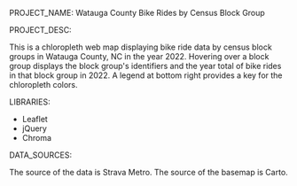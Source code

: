 PROJECT_NAME: Watauga County Bike Rides by Census Block Group

PROJECT_DESC:

This is a chloropleth web map displaying bike ride data by census block groups in Watauga County, NC in the year 2022. Hovering over a block group displays the block group's identifiers and the year total of bike rides in that block group in 2022. A legend at bottom right provides a key for the chloropleth colors.

LIBRARIES:

- Leaflet
- jQuery
- Chroma
  
DATA_SOURCES:

The source of the data is Strava Metro.
The source of the basemap is Carto.
